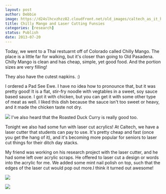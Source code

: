 ```yaml
---
layout: post
author: Debbie
image: https://d24slhcvzhzz82.cloudfront.net/old_images/caltech_as_it_happens/6a0105349b8251970b01901e5a1ab4970b.jpg
title: Chilly Mango and Laser Cutting Funsies
categories: [research]
status: Publish
date: 2013-07-20
---
```



Today, we went to a Thai restuarnt off of Colorado called Chilly Mango. The place is a little far for walking, but it's closer than going to Old Pasadena. Chilly Mango is clean and has cheap, simple, yet good food. And the portion sizes are very filling!

They also have the cutest napkins. :)

I ordered a Pad See Ewe. I have no idea how to pronounce that, but it was pretty good! It is a flat, stir-fry noodle with vegtables in a sweet, soy sauce based sauce. I got it with chicken, but you can get it with some other type of meat as well. I liked this dish because the sauce isn't too sweet or heavy, and it made the chicken taste not dry.


![](https://d24slhcvzhzz82.cloudfront.net/old_images/caltech_as_it_happens/6a0105349b8251970b0192ac1969e0970d.jpg)
I've also heard that the Roasted Duck Curry is really good too.

Tonight we also had some fun with laser cut acrylics! At Caltech, we have a laser cutter that students can pay to use. It's pretty cheap and fast (once you get the hang of it), and it's becoming more popular for seniors to laser cut things for their ditch day stacks. 

My friend was working on his research project with the laser cutter, and he had some left over acrylic scraps. He offered to laser cut a design or words into the acrylic for me. We added some mint nail polish on top, such that the edges of the laser cut would pop out more.I think it turned out awesome!


![](https://d24slhcvzhzz82.cloudfront.net/old_images/6a0105349b8251970b01901e5a3001970b.jpg)

![](https://d24slhcvzhzz82.cloudfront.net/old_images/caltech_as_it_happens/6a0105349b8251970b0192ac198a46970d.jpg)
